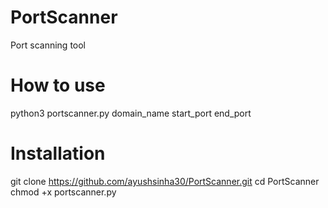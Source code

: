 # PortScanner
Port scanning tool 

# How to use
python3 portscanner.py domain_name start_port end_port

# Installation
git clone https://github.com/ayushsinha30/PortScanner.git 
cd PortScanner
chmod +x portscanner.py
